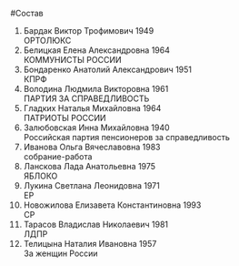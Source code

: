 #Состав
1. Бардак Виктор Трофимович 1949   
    ОРТОЛЮКС
2. Белицкая Елена Александровна 1964   
    КОММУНИСТЫ РОССИИ
3. Бондаренко Анатолий Александрович 1951   
    КПРФ
4. Володина Людмила Викторовна 1961   
    ПАРТИЯ ЗА СПРАВЕДЛИВОСТЬ
5. Гладких Наталья Михайловна 1964   
    ПАТРИОТЫ РОССИИ
6. Залюбовская Инна Михайловна 1940   
    Российская партия пенсионеров за справедливость
7. Иванова Ольга Вячеславовна 1983   
    собрание-работа
8. Ланскова Лада Анатольевна 1975   
    ЯБЛОКО
9. Лукина Светлана Леонидовна 1971   
    ЕР
10. Новожилова Елизавета Константиновна 1993   
    СР
11. Тарасов Владислав Николаевич 1981   
    ЛДПР
12. Телицына Наталия Ивановна 1957   
    За женщин России
